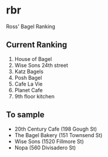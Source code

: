 # rbr
Ross' Bagel Ranking


## Current Ranking
1. House of Bagel
2. Wise Sons 24th street
3. Katz Bagels
4. Posh Bagel
5. Cafe La Vie
6. Planet Cafe
7. 9th floor kitchen

## To sample

* 20th Century Cafe (198 Gough St)
* The Bagel Bakery (151 Townsend St)
* Wise Sons (1520 Fillmore St)
* Nopa (560 Divisadero St)
